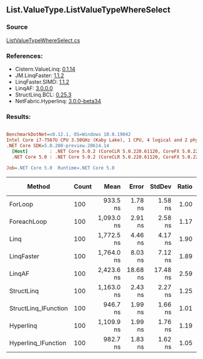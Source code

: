 ﻿## List.ValueType.ListValueTypeWhereSelect

### Source
[ListValueTypeWhereSelect.cs](../LinqBenchmarks/List/ValueType/ListValueTypeWhereSelect.cs)

### References:
- Cistern.ValueLinq: [0.1.14](https://www.nuget.org/packages/Cistern.ValueLinq/0.1.14)
- JM.LinqFaster: [1.1.2](https://www.nuget.org/packages/JM.LinqFaster/1.1.2)
- LinqFaster.SIMD: [1.1.2](https://www.nuget.org/packages/LinqFaster.SIMD/1.0.3)
- LinqAF: [3.0.0.0](https://www.nuget.org/packages/LinqAF/3.0.0.0)
- StructLinq.BCL: [0.25.3](https://www.nuget.org/packages/StructLinq.BCL/0.25.3)
- NetFabric.Hyperlinq: [3.0.0-beta34](https://www.nuget.org/packages/NetFabric.Hyperlinq/3.0.0-beta34)

### Results:
``` ini

BenchmarkDotNet=v0.12.1, OS=Windows 10.0.19042
Intel Core i7-7567U CPU 3.50GHz (Kaby Lake), 1 CPU, 4 logical and 2 physical cores
.NET Core SDK=5.0.200-preview.20614.14
  [Host]        : .NET Core 5.0.2 (CoreCLR 5.0.220.61120, CoreFX 5.0.220.61120), X64 RyuJIT
  .NET Core 5.0 : .NET Core 5.0.2 (CoreCLR 5.0.220.61120, CoreFX 5.0.220.61120), X64 RyuJIT

Job=.NET Core 5.0  Runtime=.NET Core 5.0  

```
|               Method | Count |       Mean |    Error |   StdDev | Ratio | RatioSD |  Gen 0 | Gen 1 | Gen 2 | Allocated |
|--------------------- |------ |-----------:|---------:|---------:|------:|--------:|-------:|------:|------:|----------:|
|              ForLoop |   100 |   933.5 ns |  1.78 ns |  1.58 ns |  1.00 |    0.00 |      - |     - |     - |         - |
|          ForeachLoop |   100 | 1,093.0 ns |  2.91 ns |  2.58 ns |  1.17 |    0.00 |      - |     - |     - |         - |
|                 Linq |   100 | 1,772.5 ns |  4.46 ns |  4.17 ns |  1.90 |    0.00 | 0.1335 |     - |     - |     280 B |
|           LinqFaster |   100 | 1,764.0 ns |  8.03 ns |  7.12 ns |  1.89 |    0.01 | 2.4433 |     - |     - |    5112 B |
|               LinqAF |   100 | 2,423.6 ns | 18.68 ns | 17.48 ns |  2.59 |    0.02 |      - |     - |     - |         - |
|           StructLinq |   100 | 1,163.0 ns |  2.43 ns |  2.27 ns |  1.25 |    0.00 | 0.0343 |     - |     - |      72 B |
| StructLinq_IFunction |   100 |   946.7 ns |  1.99 ns |  1.66 ns |  1.01 |    0.00 |      - |     - |     - |         - |
|            Hyperlinq |   100 | 1,109.9 ns |  1.99 ns |  1.76 ns |  1.19 |    0.00 |      - |     - |     - |         - |
|  Hyperlinq_IFunction |   100 |   982.7 ns |  1.83 ns |  1.62 ns |  1.05 |    0.00 |      - |     - |     - |         - |
